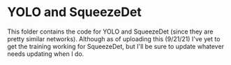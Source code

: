 # YOLO and SqueezeDet

This folder contains the code for YOLO and SqueezeDet (since they are pretty similar networks). Although as of uploading this (9/21/21) I've yet to get the training working for SqueezeDet, but I'll be sure to update whatever needs updating when I do.
